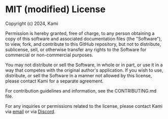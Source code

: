 # MIT (modified) License

Copyright (c) 2024, Kami

Permission is hereby granted, free of charge, to any person obtaining a copy of this software and associated documentation files (the "Software"), to view, fork, and contribute to this GitHub repository, but not to distribute, sublicense, sell, or otherwise transfer any rights to the Software for commercial or non-commercial purposes.

You may not distribute or sell the Software, in whole or in part, or use it in a way that competes with the original author's application. If you wish to use, distribute, or sell the Software in a manner not allowed by this license, please contact Kami for a separate agreement.

For contribution guidelines and information, see the CONTRIBUTING.md file.

For any inquiries or permissions related to the license, please contact Kami via [email](kamibusinessinquirers@gmail.com) or via [Discord](https://discord.com/users/325178652033679362).
